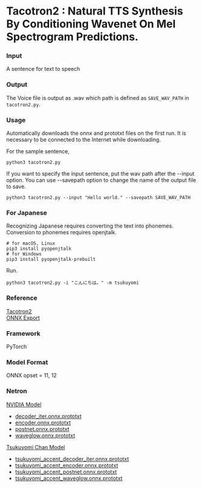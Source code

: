 # Tacotron2 : Natural TTS Synthesis By Conditioning Wavenet On Mel Spectrogram Predictions.

### Input
A sentence for text to speech

### Output
The Voice file is output as .wav which path is defined as `SAVE_WAV_PATH` in `tacotron2.py`.  

### Usage
Automatically downloads the onnx and prototxt files on the first run. It is necessary to be connected to the Internet while downloading.

For the sample sentence,
```
python3 tacotron2.py 
```

If you want to specify the input sentence, put the wav path after the --input option.
You can use --savepath option to change the name of the output file to save.

```
python3 tacotron2.py --input "Hello world." --savepath SAVE_WAV_PATH
```

### For Japanese

Recognizing Japanese requires converting the text into phonemes. Conversion to phonemes requires openjtalk.

```
# for macOS, Linux
pip3 install pyopenjtalk
# for Windows
pip3 install pyopenjtalk-prebuilt
```

Run.

```
python3 tacotron2.py -i "こんにちは。" -m tsukuyomi
```

### Reference
[Tacotron2](https://github.com/NVIDIA/tacotron2)  
[ONNX Export](https://github.com/NVIDIA/DeepLearningExamples/tree/master/PyTorch/SpeechSynthesis/Tacotron2/tensorrt)

### Framework
PyTorch

### Model Format
ONNX opset = 11, 12

### Netron

[NVIDIA Model](LICENSE)

- [decoder_iter.onnx.prototxt](https://netron.app/?url=https://storage.googleapis.com/ailia-models/tacotron2/decoder_iter.onnx.prototxt)
- [encoder.onnx.prototxt](https://netron.app/?url=https://storage.googleapis.com/ailia-models/tacotron2/encoder.onnx.prototxt)
- [postnet.onnx.prototxt](https://netron.app/?url=https://storage.googleapis.com/ailia-models/tacotron2/postnet.onnx.prototxt)
- [waveglow.onnx.prototxt](https://netron.app/?url=https://storage.googleapis.com/ailia-models/tacotron2/waveglow.onnx.prototxt)

[Tsukuyomi Chan Model](LICENSE_TSUKUYOMI)

- [tsukuyomi_accent_decoder_iter.onnx.prototxt](https://netron.app/?url=https://storage.googleapis.com/ailia-models/tacotron2/tsukuyomi_accent_decoder_iter.onnx.prototxt)
- [tsukuyomi_accent_encoder.onnx.prototxt](https://netron.app/?url=https://storage.googleapis.com/ailia-models/tacotron2/tsukuyomi_accent_encoder.onnx.prototxt)
- [tsukuyomi_accent_postnet.onnx.prototxt](https://netron.app/?url=https://storage.googleapis.com/ailia-models/tacotron2/tsukuyomi_accent_postnet.onnx.prototxt)
- [tsukuyomi_accent_waveglow.onnx.prototxt](https://netron.app/?url=https://storage.googleapis.com/ailia-models/tacotron2/tsukuyomi_accent_waveglow.onnx.prototxt)
